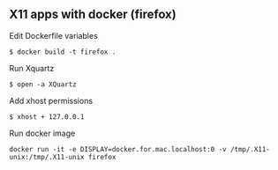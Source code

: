 ## X11 apps with docker (firefox) 

Edit Dockerfile variables

	$ docker build -t firefox .

Run Xquartz

	$ open -a XQuartz

Add xhost permissions

	$ xhost + 127.0.0.1

Run docker image

	docker run -it -e DISPLAY=docker.for.mac.localhost:0 -v /tmp/.X11-unix:/tmp/.X11-unix firefox


